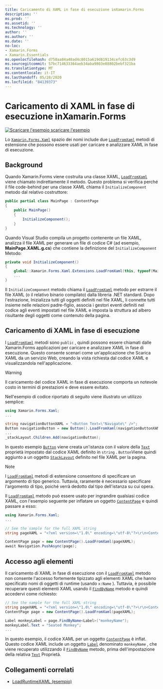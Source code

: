 ```yaml
---
title: Caricamento di XAML in fase di esecuzione inXamarin.Forms
description: ''
ms.prod: ''
ms.assetid: ''
ms.technology: ''
author: ''
ms.author: ''
ms.date: ''
no-loc:
- Xamarin.Forms
- Xamarin.Essentials
ms.openlocfilehash: d750aa84a48ad4c8015a619d819134cefc63c3d9
ms.sourcegitcommit: 57bc714633364aeb34aba9803e88802bebf321ba
ms.translationtype: MT
ms.contentlocale: it-IT
ms.lasthandoff: 05/28/2020
ms.locfileid: "84139373"
---
```

# <a name="loading-xaml-at-runtime-in-xamarinforms"></a>Caricamento di XAML in fase di esecuzione inXamarin.Forms

[![Scaricare ](~/media/shared/download.png) l'esempio scaricare l'esempio](https://docs.microsoft.com/samples/xamarin/xamarin-forms-samples/xaml-loadruntimexaml)

Lo [`Xamarin.Forms.Xaml`](xref:Xamarin.Forms.Xaml) spazio dei nomi include due [`LoadFromXaml`](xref:Xamarin.Forms.Xaml.Extensions.LoadFromXaml*) metodi di estensione che possono essere usati per caricare e analizzare XAML in fase di esecuzione.

## <a name="background"></a>Background

Quando Xamarin.Forms viene costruita una classe XAML, [`LoadFromXaml`](xref:Xamarin.Forms.Xaml.Extensions.LoadFromXaml*) viene chiamato indirettamente il metodo. Questo problema si verifica perché il file code-behind per una classe XAML chiama il `InitializeComponent` metodo dal relativo costruttore:

```csharp
public partial class MainPage : ContentPage
{
    public MainPage()
    {
        InitializeComponent();
    }
}
```

Quando Visual Studio compila un progetto contenente un file XAML, analizza il file XAML per generare un file di codice C# (ad esempio, **MainPage.XAML.g.cs**) che contiene la definizione del `InitializeComponent` Metodo:

```csharp
private void InitializeComponent()
{
    global::Xamarin.Forms.Xaml.Extensions.LoadFromXaml(this, typeof(MainPage));
    ...
}
```

Il `InitializeComponent` metodo chiama il [`LoadFromXaml`](xref:Xamarin.Forms.Xaml.Extensions.LoadFromXaml*) metodo per estrarre il file XAML (o il relativo binario compilato) dalla libreria .NET standard. Dopo l'estrazione, Inizializza tutti gli oggetti definiti nel file XAML, li connette tutti insieme nelle relazioni padre-figlio, associa i gestori eventi definiti nel codice agli eventi impostati nel file XAML e imposta la struttura ad albero risultante degli oggetti come contenuto della pagina.

## <a name="loading-xaml-at-runtime"></a>Caricamento di XAML in fase di esecuzione

I [`LoadFromXaml`](xref:Xamarin.Forms.Xaml.Extensions.LoadFromXaml*) metodi sono `public` , quindi possono essere chiamati dalle Xamarin.Forms applicazioni per caricare e analizzare XAML in fase di esecuzione. Questo consente scenari come un'applicazione che Scarica XAML da un servizio Web, creando la vista richiesta dal codice XAML e visualizzandola nell'applicazione.

> [!WARNING]
> Il caricamento del codice XAML in fase di esecuzione comporta un notevole costo in termini di prestazioni e deve essere evitato.

Nell'esempio di codice riportato di seguito viene illustrato un utilizzo semplice:

```csharp
using Xamarin.Forms.Xaml;
...

string navigationButtonXAML = "<Button Text=\"Navigate\" />";
Button navigationButton = new Button().LoadFromXaml(navigationButtonXAML);
...
_stackLayout.Children.Add(navigationButton);
```

In questo esempio [`Button`](xref:Xamarin.Forms.Button) viene creata un'istanza con il valore della [`Text`](xref:Xamarin.Forms.Button.Text) proprietà impostato dal codice XAML definito in `string` . `Button`Viene quindi aggiunto a un oggetto [`StackLayout`](xref:Xamarin.Forms.StackLayout) definito nel file XAML per la pagina.

> [!NOTE]
> I [`LoadFromXaml`](xref:Xamarin.Forms.Xaml.Extensions.LoadFromXaml*) metodi di estensione consentono di specificare un argomento di tipo generico. Tuttavia, raramente è necessario specificare l'argomento di tipo, poiché verrà dedotto dal tipo dell'istanza su cui opera.

Il [`LoadFromXaml`](xref:Xamarin.Forms.Xaml.Extensions.LoadFromXaml*) metodo può essere usato per ingrandire qualsiasi codice XAML, con l'esempio seguente per inflatare un oggetto [`ContentPage`](xref:Xamarin.Forms.ContentPage) e quindi passare a esso:

```csharp
using Xamarin.Forms.Xaml;
...

// See the sample for the full XAML string
string pageXAML = "<?xml version=\"1.0\" encoding=\"utf-8\"?>\r\n<ContentPage xmlns=\"http://xamarin.com/schemas/2014/forms\"\nxmlns:x=\"http://schemas.microsoft.com/winfx/2009/xaml\"\nx:Class=\"LoadRuntimeXAML.CatalogItemsPage\"\nTitle=\"Catalog Items\">\n</ContentPage>";

ContentPage page = new ContentPage().LoadFromXaml(pageXAML);
await Navigation.PushAsync(page);
```

## <a name="accessing-elements"></a>Accesso agli elementi

Il caricamento di XAML in fase di esecuzione con il [`LoadFromXaml`](xref:Xamarin.Forms.Xaml.Extensions.LoadFromXaml*) metodo non consente l'accesso fortemente tipizzato agli elementi XAML che hanno specificato nomi di oggetti di runtime (usando `x:Name` ). Tuttavia, è possibile recuperare questi elementi XAML usando il [`FindByName`](xref:Xamarin.Forms.NameScopeExtensions.FindByName*) metodo e quindi accedervi come richiesto:

```csharp
// See the sample for the full XAML string
string pageXAML = "<?xml version=\"1.0\" encoding=\"utf-8\"?>\r\n<ContentPage xmlns=\"http://xamarin.com/schemas/2014/forms\"\nxmlns:x=\"http://schemas.microsoft.com/winfx/2009/xaml\"\nx:Class=\"LoadRuntimeXAML.CatalogItemsPage\"\nTitle=\"Catalog Items\">\n<StackLayout>\n<Label x:Name=\"monkeyName\"\n />\n</StackLayout>\n</ContentPage>";
ContentPage page = new ContentPage().LoadFromXaml(pageXAML);

Label monkeyLabel = page.FindByName<Label>("monkeyName");
monkeyLabel.Text = "Seated Monkey";
...
```

In questo esempio, il codice XAML per un oggetto [`ContentPage`](xref:Xamarin.Forms.ContentPage) è inflat. Questo codice XAML include un oggetto [`Label`](xref:Xamarin.Forms.Label) denominato `monkeyName` , che viene recuperato utilizzando il [`FindByName`](xref:Xamarin.Forms.NameScopeExtensions.FindByName*) metodo, prima dell'impostazione della relativa [`Text`](xref:Xamarin.Forms.Label.Text) Proprietà.

## <a name="related-links"></a>Collegamenti correlati

- [LoadRuntimeXAML (esempio)](https://docs.microsoft.com/samples/xamarin/xamarin-forms-samples/xaml-loadruntimexaml)

